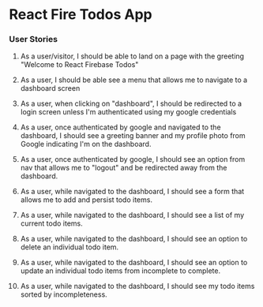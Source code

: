 # React Fire Todos App

###  User Stories

1) As a user/visitor, I should be able to land on a page with the greeting "Welcome to React Firebase Todos"

2) As a user, I should be able see a menu that allows me to navigate to a dashboard screen

3) As a user, when clicking on "dashboard", I should be redirected to a login screen unless I'm authenticated using my google credentials

4) As a user, once authenticated by google and navigated to the dashboard, I should see a greeting banner and my profile photo from Google
indicating I'm on the dashboard.

5) As a user, once authenticated by google, I should see an option from nav that allows me to "logout" and be redirected away from the dashboard.

6) As a user, while navigated to the dashboard, I should see a form that allows me to add and persist todo items.

7) As a user, while navigated to the dashboard, I should see a list of my current todo items.

8) As a user, while navigated to the dashboard, I should see an option to delete an individual todo item.

9) As a user, while navigated to the dashboard, I should see an option to update an individual todo items from incomplete to complete.

10) As a user, while navigated to the dashboard, I should see my todo items sorted by incompleteness.
